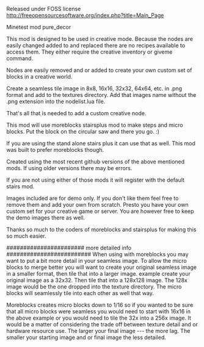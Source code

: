 Released under FOSS license
http://freeopensourcesoftware.org/index.php?title=Main_Page

Minetest mod pure_decor

This mod is designed to be used in creative mode. Because the nodes are easily changed added to and replaced
there are no recipes available to access them. They either require the creative inventory or giveme command.

Nodes are easily removed and or added to create your own custom set of blocks in a creative world.

Create a seamless tile image in 8x8, 16x16, 32x32, 64x64, etc. in .png format and add to the textures directory.
Add that images name without the .png extension into the nodelist.lua file.

That's all that is needed to add a custom creative node.

This mod will use moreblocks stairsplus mod to make steps and micro blocks.
Put the block on the circular saw and there you go. :)

If you are using the stand alone stairs plus it can use that as well. This mod was built to prefer moreblocks though.

Created using the most recent github versions of the above mentioned mods. If using older versions there may be errors.

If you are not using either of those mods it will register with the default stairs mod.

Images included are for demo only. If you don't like them feel free to remove them and add your own from scratch.
Presto you have your own custom set for your creative game or server. You are however free to keep the demo images there as well.

Thanks so much to the coders of moreblocks and stairsplus for making this so much easier.

####################### more detailed info #########################
When using with moreblocks you may want to put a bit more detail in your seamless image. To allow the micro blocks to
merge better you will want to create your original seamless image in a smaller format, then tile that into a larger image.
example
	create your original image as a 32x32. Then tile that into a 128x128 image. 
	The 128x image would be the one dropped into the texture directory.
	The micro blocks will seamlessly tile into each other as well that way.

Moreblocks creates micro blocks down to 1/16 so if you wanted to be sure that all micro blocks were seamless you would need to
start with 16x16 in the above example or you would need to tile the 32x into a 256x image. It would be a matter of considering the
trade off between texture detail and or hardware resource use. The larger your final image --- the more lag. The smaller your
starting image and or final image the less detailed.
